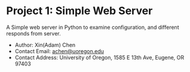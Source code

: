 # Project 1: Simple Web Server
A Simple web server in Python to examine configuration, and different responds from server.

- Author: Xin(Adam) Chen
- Contact Email: achen@uoregon.edu
- Contact Address: University of Oregon, 1585 E 13th Ave, Eugene, OR 97403
